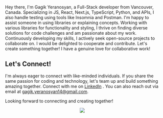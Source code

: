 Hey there, I'm Gagik Yeranosyan, a Full-Stack developer from Vancouver, Canada. 
Specializing in JS, React, Next.js, TypeScript, Python, and APIs, I also handle testing using tools like Insomnia and Postman. I'm happy to assist someone in using libraries or explaining concepts. Working with various libraries for functionality and styling, I thrive on finding diverse solutions for code challenges and am passionate about my work. Continuously developing my skills, I actively seek open-source projects to collaborate on. I would be delighted to cooperate and contribute. Let's create something together! I have a genuine love for collaborative work!

## Let's Connect!

I'm always eager to connect with like-minded individuals. If you share the same passion for coding and technology, let's team up and build something amazing together. Connect with me on [LinkedIn](https://www.linkedin.com/in/gagik-yeranosyan-244b50283/) . You can also reach out via email at [gagik.yeranosyan14@gmail.com](mailto:gagik.yeranosyan14@gmail.com).

Looking forward to connecting and creating together!

<p align="center">
  <a href="https://www.linkedin.com/in/gagik-yeranosyan-244b50283/" target="_blank">
     <img src="https://skillicons.dev/icons?i=html,css,js,react,redux,ts,py,django,mysql,babel,vite,tailwind,bootstrap,figma,postman,netlify,nextjs,nodejs,github,git,vscode" target="_blank"/>
   </a>
  </a>
</p>


